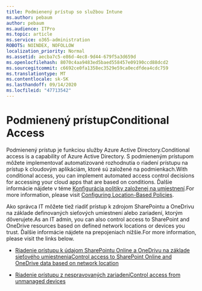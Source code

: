 ```yaml
---
title: Podmienený prístup so službou Intune
ms.author: pebaum
author: pebaum
ms.audience: ITPro
ms.topic: article
ms.service: o365-administration
ROBOTS: NOINDEX, NOFOLLOW
localization_priority: Normal
ms.assetid: aecba7c5-e86d-4ec8-9d44-679f5a3d659d
ms.openlocfilehash: 8070c4aa9483ed5baed558457e09190ccd88dcd2
ms.sourcegitcommit: c6692ce0fa1358ec3529e59ca0ecdfdea4cdc759
ms.translationtype: MT
ms.contentlocale: sk-SK
ms.lasthandoff: 09/14/2020
ms.locfileid: "47713542"
---
```

# <a name="conditional-access"></a><span data-ttu-id="71033-102">Podmienený prístup</span><span class="sxs-lookup"><span data-stu-id="71033-102">Conditional Access</span></span>

<span data-ttu-id="71033-103">Podmienený prístup je funkciou služby Azure Active Directory.</span><span class="sxs-lookup"><span data-stu-id="71033-103">Conditional access is a capability of Azure Active Directory.</span></span> <span data-ttu-id="71033-104">S podmieneným prístupom môžete implementovať automatizované rozhodnutia o riadení prístupu na prístup k cloudovým aplikáciám, ktoré sú založené na podmienkach.</span><span class="sxs-lookup"><span data-stu-id="71033-104">With conditional access, you can implement automated access control decisions for accessing your cloud apps that are based on conditions.</span></span> <span data-ttu-id="71033-105">Ďalšie informácie nájdete v téme [Konfigurácia politiky založenej na umiestnení](https://docs.microsoft.com/azure/active-directory/conditional-access/overview).</span><span class="sxs-lookup"><span data-stu-id="71033-105">For more information, please visit [Configuring Location-Based Policies](https://docs.microsoft.com/azure/active-directory/conditional-access/overview).</span></span>

<span data-ttu-id="71033-106">Ako správca IT môžete tiež riadiť prístup k zdrojom SharePointu a OneDrivu na základe definovaných sieťových umiestnení alebo zariadení, ktorým dôverujete.</span><span class="sxs-lookup"><span data-stu-id="71033-106">As an IT admin, you can also control access to SharePoint and OneDrive resources based on defined network locations or devices you trust.</span></span> <span data-ttu-id="71033-107">Ďalšie informácie nájdete na prepojeniach nižšie.</span><span class="sxs-lookup"><span data-stu-id="71033-107">For more information, please visit the links below.</span></span>

- [<span data-ttu-id="71033-108">Riadenie prístupu k údajom SharePointu Online a OneDrivu na základe sieťového umiestnenia</span><span class="sxs-lookup"><span data-stu-id="71033-108">Control access to SharePoint Online and OneDrive data based on network location</span></span>](https://docs.microsoft.com/sharepoint/control-access-based-on-network-location)

- [<span data-ttu-id="71033-109">Riadenie prístupu z nespravovaných zariadení</span><span class="sxs-lookup"><span data-stu-id="71033-109">Control access from unmanaged devices</span></span>](https://docs.microsoft.com/sharepoint/control-access-from-unmanaged-devices)

